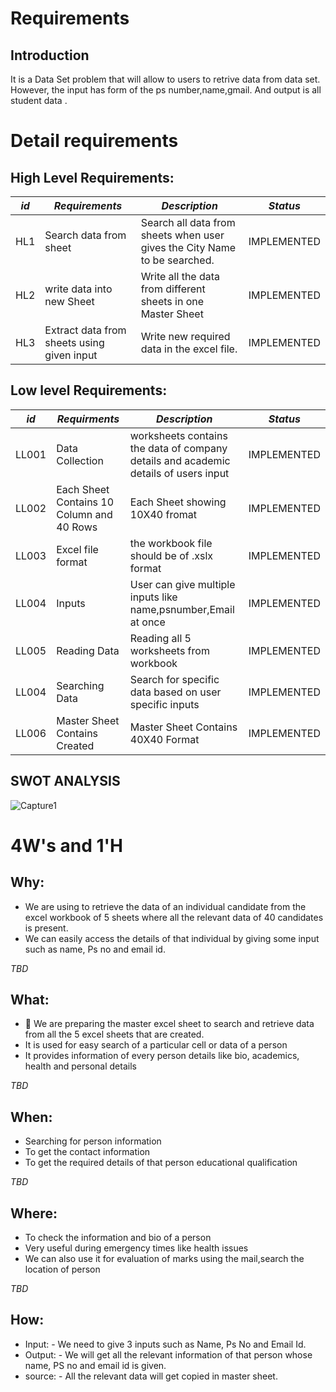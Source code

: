 
# Requirements
## Introduction
It is a Data Set problem that will allow to users to retrive data from data set. However, the input has form of the ps number,name,gmail. And output is  all student data .

# Detail requirements
## High Level Requirements:
|*id*  |*Requirements*  | *Description*  |*Status*  |
| --- | --- | --- | --- |
|HL1 | Search data from sheet |Search all data from sheets when user gives the City Name to be searched.|IMPLEMENTED|
|HL2 | write data into new Sheet  | Write all the data from different sheets in one Master Sheet|IMPLEMENTED |
|HL3 |Extract data from sheets using given input|Write new required data in the excel file. |IMPLEMENTED |



##  Low level Requirements:

|*id*  |*Requirments*  | *Description*  |*Status*  |
| --- | --- | --- | --- |
|LL001 | Data Collection |worksheets contains the data of company details and academic details of users input|IMPLEMENTED
|LL002 | Each Sheet Contains 10 Column and 40 Rows |Each Sheet showing 10X40 fromat|IMPLEMENTED |
|LL003 | Excel file format | the workbook file should be of .xslx format|IMPLEMENTED
|LL004 |Inputs|User can give multiple inputs like name,psnumber,Email at once|IMPLEMENTED
|LL005 |Reading Data|Reading all 5 worksheets from workbook|IMPLEMENTED
|LL004 |Searching Data|Search for specific data based on user specific inputs|IMPLEMENTED
|LL006 | Master Sheet Contains Created  | Master Sheet Contains 40X40 Format|IMPLEMENTED |

  
## SWOT ANALYSIS

![Capture1](https://user-images.githubusercontent.com/78864900/111418016-e833d380-870c-11eb-81e2-626dd342fa8f.PNG)

# 4W&#39;s and 1&#39;H

## Why:
* We are using to retrieve the data of an individual candidate from the excel workbook of 5 sheets where all the relevant data of 40 candidates is present.
* We can easily access the details of that individual by giving some input such as name, Ps no and email id.


*TBD*

## What:
 *		We are preparing the master excel sheet to search and retrieve data from all the 5 excel sheets that are created.
* It is used for easy search of a particular cell or data of a person
*	It provides information of every person details like bio, academics, health and personal details
 


*TBD*

## When:
*	Searching for person information
* To get the contact information
* To get the required details of that person educational qualification



*TBD*

## Where:
*	To check the information and bio of a person
*	Very useful during emergency times like health issues
*	We can also use it for evaluation of marks using the mail,search the location of person


*TBD*

## How:
*	Input: - We need to give 3 inputs such as Name, Ps No and Email Id.
* Output: - We will get all the relevant information of that person whose name, PS no and email id is given. 
* source: - All the relevant data will get copied in master sheet.




